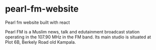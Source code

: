 # pearl-fm-website
Pearl fm website built with react

Pearl FM is a Muslim news, talk and edutainment broadcast station operating in the 107.90 MHz in the FM band. 
Its main studio is situated at Plot 6B, Berkely Road old Kampala.
